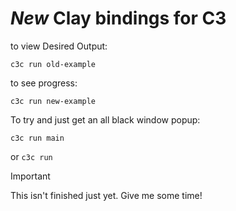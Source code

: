 # *New* Clay bindings for C3
to view Desired Output:   
```
c3c run old-example   
```

to see progress:   
```
c3c run new-example   
```

To try and just get an all black window popup:   
```
c3c run main
```   
or `c3c run`

> [!IMPORTANT]  
> This isn't finished just yet. Give me some time!
